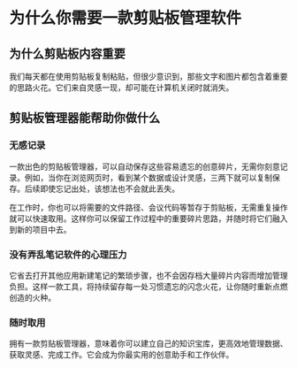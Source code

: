 # 为什么你需要一款剪贴板管理软件

## 为什么剪贴板内容重要
我们每天都在使用剪贴板复制粘贴，但很少意识到，那些文字和图片都包含着重要的思路火花。它们来自灵感一现，却可能在计算机关闭时就消失。

## 剪贴板管理器能帮助你做什么
### 无感记录
一款出色的剪贴板管理器，可以自动保存这些容易遗忘的创意碎片，无需你刻意记录。例如，当你在浏览网页时，看到某个数据或设计灵感，三两下就可以复制保存。后续即使忘记出处，该想法也不会就此丢失。

在工作时，你也可以将需要的文件路径、会议代码等暂存于剪贴板，无需重复操作就可以快速取用。这样你可以保留工作过程中的重要碎片思路，并随时将它们融入到新的项目中去。

### 没有弄乱笔记软件的心理压力
它省去打开其他应用新建笔记的繁琐步骤，也不会因存档大量碎片内容而增加管理负担。这样一款工具，将持续留存每一处习惯遗忘的闪念火花，让你随时重新点燃创造的火种。

### 随时取用
拥有一款剪贴板管理器，意味着你可以建立自己的知识宝库，更高效地管理数据、获取灵感、完成工作。它会成为你最实用的创意助手和工作伙伴。